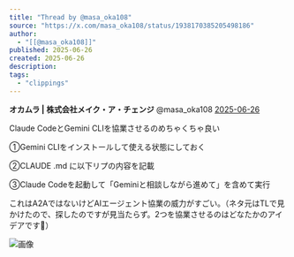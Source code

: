 ```yaml
---
title: "Thread by @masa_oka108"
source: "https://x.com/masa_oka108/status/1938170385205498186"
author:
  - "[[@masa_oka108]]"
published: 2025-06-26
created: 2025-06-26
description:
tags:
  - "clippings"
---
```

**オカムラ | 株式会社メイク・ア・チェンジ** @masa\_oka108 [2025-06-26](https://x.com/masa_oka108/status/1938170385205498186)

Claude CodeとGemini CLIを協業させるのめちゃくちゃ良い

①Gemini CLIをインストールして使える状態にしておく

②CLAUDE .md に以下リプの内容を記載

③Claude Codeを起動して「Geminiと相談しながら進めて」を含めて実行

これはA2AではないけどAIエージェント協業の威力がすごい。（ネタ元はTLで見かけたので、探したのですが見当たらず。2つを協業させるのはどなたかのアイデアです🙏）

![画像](https://pbs.twimg.com/media/GuXDhMxbEAELTQF?format=jpg&name=large)